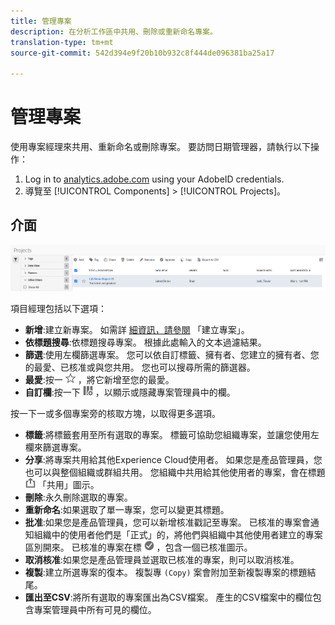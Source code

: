 ```yaml
---
title: 管理專案
description: 在分析工作區中共用、刪除或重新命名專案。
translation-type: tm+mt
source-git-commit: 542d394e9f20b10b932c8f444de096381ba25a17

---
```



# 管理專案

使用專案經理來共用、重新命名或刪除專案。 要訪問日期管理器，請執行以下操作：

1. Log in to [analytics.adobe.com](https://analytics.adobe.com) using your AdobeID credentials.
1. 導覽至 [!UICONTROL Components] > [!UICONTROL Projects]。

## 介面

![UI](../assets/project-ui.png)

項目經理包括以下選項：

* **新增**:建立新專案。 如需詳 [細資訊，請參閱](create.md) 「建立專案」。
* **依標題搜尋**:依標題搜尋專案。 根據此處輸入的文本過濾結果。
* **篩選**:使用左欄篩選專案。 您可以依自訂標籤、擁有者、您建立的擁有者、您的最愛、已核准或與您共用。 您也可以搜尋所需的篩選器。
* **最愛**:按一 ![下專案旁的星號](../assets/star.png) ，將它新增至您的最愛。
* **自訂欄**:按一下 ![欄圖示](../assets/columns.png) ，以顯示或隱藏專案管理員中的欄。

按一下一或多個專案旁的核取方塊，以取得更多選項。

* **標籤**:將標籤套用至所有選取的專案。 標籤可協助您組織專案，並讓您使用左欄來篩選專案。
* **分享**:將專案共用給其他Experience Cloud使用者。 如果您是產品管理員，您也可以與整個組織或群組共用。 您組織中共用給其他使用者的專案，會在標題 ![旁加入](../assets/shared.png) 「共用」圖示。
* **刪除**:永久刪除選取的專案。
* **重新命名**:如果選取了單一專案，您可以變更其標題。
* **批准**:如果您是產品管理員，您可以新增核准戳記至專案。 已核准的專案會通知組織中的使用者他們是「正式」的，將他們與組織中其他使用者建立的專案區別開來。 已核准的專案在標 ![題旁](../assets/approved.png) ，包含一個已核准圖示。
* **取消核准**:如果您是產品管理員並選取已核准的專案，則可以取消核准。
* **複製**:建立所選專案的復本。 複製專 `(Copy)` 案會附加至新複製專案的標題結尾。
* **匯出至CSV**:將所有選取的專案匯出為CSV檔案。 產生的CSV檔案中的欄位包含專案管理員中所有可見的欄位。

